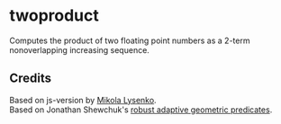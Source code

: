 twoproduct
===========
Computes the product of two floating point numbers as a 
2-term nonoverlapping increasing sequence.


## Credits
Based on js-version by [Mikola Lysenko](https://github.com/mikolalysenko/two-product).  
Based on Jonathan Shewchuk's [robust adaptive geometric predicates](http://www.cs.cmu.edu/~quake/robust.html).